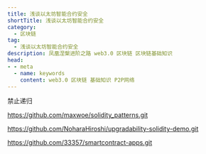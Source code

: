 ```yaml
---
title: 浅谈以太坊智能合约安全
shortTitle: 浅谈以太坊智能合约安全
category:
  - 区块链
tag:
  - 浅谈以太坊智能合约安全
description: 凤凰涅槃进阶之路 web3.0 区块链 区块链基础知识  
head:
- - meta
  - name: keywords
    content: web3.0 区块链 基础知识 P2P网络 
---
```

禁止递归

https://github.com/maxwoe/solidity_patterns.git

https://github.com/NoharaHiroshi/upgradability-solidity-demo.git

https://github.com/33357/smartcontract-apps.git
